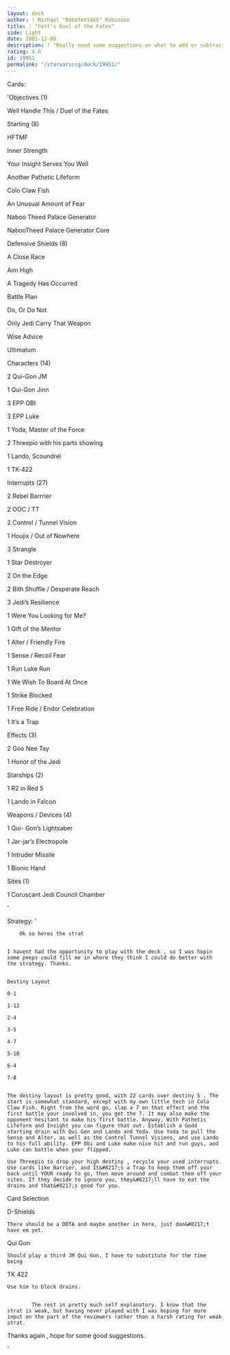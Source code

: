 ```yaml
---
layout: deck
author: ! Michael "Bobafett465" Robinson
title: ! "Fett’s Duel of the Fates"
side: Light
date: 2001-12-08
description: ! "Really need some suggestions on what to add or subtract"
rating: 4.0
id: 19951
permalink: "/starwarsccg/deck/19951/"
---
```

Cards: 

'Objectives (1)


Well Handle This / Duel of the Fates


Starting (8)


HFTMF

Inner Strength

Your Insight Serves You Well

Another Pathetic Lifeform

Colo Claw Fish

An Unusual Amount of Fear

Naboo Theed Palace Generator

NabooTheed Palace Generator Core


Defensive Shields (8)


A Close Race 

Aim High

A Tragedy Has Occurred

Battle Plan 

Do, Or Do Not 

Only Jedi Carry That Weapon

Wise Advice

Ultimatum


Characters (14)


2 Qui-Gon JM

1 Qui-Gon Jinn

3 EPP OBI 

3 EPP Luke 

1 Yoda, Master of the Force 

2 Threepio with his parts showing 

1 Lando, Scoundrel 

1 TK-422


Interrupts (27)


2 Rebel Barrrier

2 OOC / TT

2 Control / Tunnel Vision 

1 Houjix / Out of Nowhere

3 Strangle

1 Star Destroyer

2 On the Edge

2 Bith Shuffle / Desperate Reach

3 Jedi&#8217;s Resilience 

1 Were You Looking for Me?

1 Gift of the Mentor

1 Alter / Friendly Fire

1 Sense / Recoil Fear 

1 Run Luke Run 

1 We Wish To Board At Once

1 Strike Blocked

1 Free Ride / Endor Celebration

1 It&#8217;s a Trap


Effects (3)


2 Goo Nee Tay

1 Honor of the Jedi 


Starships (2)


1 R2 in Red 5 

1 Lando in Falcon


Weapons / Devices (4)


1 Qui- Gon&#8217;s Lightsaber

1 Jar-jar&#8217;s Electropole

1 Intruder Missile 

1 Bionic Hand 


Sites (1)


1 Coruscant  Jedi Council Chamber 


'

Strategy: '

		Ok so heres the strat


	I havent had the opportunity to play with the deck , so I was hopin some peeps could fill me in where they think I could do better with the strategy. Thanks.


	Destiny Layout 

	0-1

	1-12

	2-4

	3-5

	4-7

	5-10

	6-4

	7-8 


	The destiny layout is pretty good, with 22 cards over destiny 5 . The start is somewhat standard, except with my own little tech in Colo Claw Fish. Right from the word go, slap a 7 on that effect and the first battle your involved in, you get the 7. It may also make the opponent hesitant to make his first battle. Anyway, With Pathetic Lifeform and Insight you can figure that out. Establish a Godd starting drain with Qui Gon and Lando and Yoda. Use Yoda to pull the Sense and Alter, as well as the Control Tunnel Visions, and use Lando to his full ability. EPP Obi and Luke make nice hit and run guys, and Luke can battle when your flipped. 

	Use Threepio to drop your high destiny , recycle your used interrupts. Use cards like Barrier, and It&#8217;s a Trap to keep them off your back until YOUR ready to go, then move around and combat them off your sites. If they decide to ignore you, they&#8217;ll have to eat the drains and that&#8217;s good for you. 


Card Selection


D-Shields 


	There should be a DDTA and maybe another in here, just don&#8217;t have em yet. 


Qui Gon 


	Should play a third JM Qui Gon, I have to substitute for the time being 


TK 422 


	Use him to block drains. 


			The rest in pretty much self explanatory. I know that the strat is weak, but having never played with I was hoping for more input on the part of the reviewers rather than a harsh rating for weak strat. 


Thanks again , hope for some good suggestions. 

'
